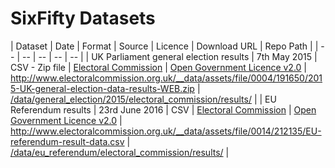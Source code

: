 # SixFifty Datasets

| Dataset | Date | Format | Source | Licence | Download URL | Repo Path |
| -- | -- | -- | -- | -- |
| UK Parliament general election results | 7th May 2015 | CSV - Zip file | [Electoral Commission](http://www.electoralcommission.org.uk/our-work/our-research/electoral-data) | [Open Government Licence v2.0](http://www.nationalarchives.gov.uk/doc/open-government-licence/version/2/) | http://www.electoralcommission.org.uk/__data/assets/file/0004/191650/2015-UK-general-election-data-results-WEB.zip | [/data/general_election/2015/electoral_commission/results/](data/general_election/2015/electoral_commission/results/) |
| EU Referendum results | 23rd June 2016 | CSV | [Electoral Commission](http://www.electoralcommission.org.uk/find-information-by-subject/elections-and-referendums/upcoming-elections-and-referendums/eu-referendum/electorate-and-count-information) | [Open Government Licence v2.0](http://www.nationalarchives.gov.uk/doc/open-government-licence/version/2/) | http://www.electoralcommission.org.uk/__data/assets/file/0014/212135/EU-referendum-result-data.csv | [/data/eu_referendum/electoral_commission/results/](data/eu_referendum/electoral_commission/results/) |
